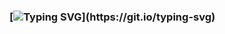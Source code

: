 ### [![Typing SVG](https://readme-typing-svg.herokuapp.com?font=Fira+Code&weight=900&size=24&duration=3000&pause=1000&color=F707E2&width=435&lines=Hi%2C+im+Jankbyte!)](https://git.io/typing-svg)
